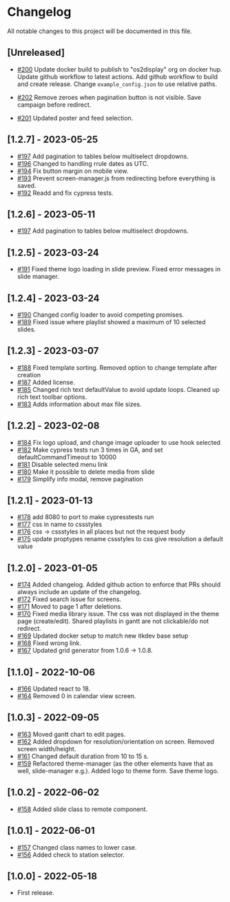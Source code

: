 # Changelog

All notable changes to this project will be documented in this file.

## [Unreleased]
- [#200](https://github.com/os2display/display-admin-client/pull/200)
  Update docker build to publish to "os2display" org on docker hup.
  Update github workflow to latest actions.
  Add github workflow to build and create release.
  Change `example_config.json` to use relative paths.

- [#202](https://github.com/os2display/display-admin-client/pull/202)
  Remove zeroes when pagination button is not visible.
  Save campaign before redirect.
- [#201](https://github.com/os2display/display-admin-client/pull/201)
  Updated poster and feed selection.

## [1.2.7] - 2023-05-25

- [#197](https://github.com/os2display/display-admin-client/pull/197)
  Add pagination to tables below multiselect dropdowns.
- [#196](https://github.com/os2display/display-admin-client/pull/196)
  Changed to handling rrule dates as UTC.
- [#194](https://github.com/os2display/display-admin-client/pull/195)
  Fix button margin on mobile view.
- [#193](https://github.com/os2display/display-admin-client/pull/194)
  Prevent screen-manager.js from redirecting before everything is saved.
- [#192](https://github.com/os2display/display-admin-client/pull/193)
  Readd and fix cypress tests.
## [1.2.6] - 2023-05-11

- [#197](https://github.com/os2display/display-admin-client/pull/197)
Add pagination to tables below multiselect dropdowns.

## [1.2.5] - 2023-03-24

- [#191](https://github.com/os2display/display-admin-client/pull/191)
  Fixed theme logo loading in slide preview.
  Fixed error messages in slide manager.

## [1.2.4] - 2023-03-24

- [#190](https://github.com/os2display/display-admin-client/pull/190)
  Changed config loader to avoid competing promises.
- [#189](https://github.com/os2display/display-admin-client/pull/189)
  Fixed issue where playlist showed a maximum of 10 selected slides.

## [1.2.3] - 2023-03-07

- [#188](https://github.com/os2display/display-admin-client/pull/188)
  Fixed template sorting.
  Removed option to change template after creation
- [#187](https://github.com/os2display/display-admin-client/pull/187)
  Added license.
- [#185](https://github.com/os2display/display-admin-client/pull/185)
  Changed rich text defaultValue to avoid update loops.
  Cleaned up rich text toolbar options.
- [#183](https://github.com/os2display/display-admin-client/pull/183)
  Adds information about max file sizes.

## [1.2.2] - 2023-02-08

- [#184](https://github.com/os2display/display-admin-client/pull/184)
  Fix logo upload, and change image uploader to use hook selected
- [#182](https://github.com/os2display/display-admin-client/pull/182)
  Make cypress tests run 3 times in GA, and set defaultCommandTimeout to 10000
- [#181](https://github.com/os2display/display-admin-client/pull/181)
  Disable selected menu link
- [#180](https://github.com/os2display/display-admin-client/pull/180)
  Make it possible to delete media from slide
- [#179](https://github.com/os2display/display-admin-client/pull/179)
  Simplify info modal, remove pagination

## [1.2.1] - 2023-01-13

- [#178](https://github.com/os2display/display-admin-client/pull/178)
  add 8080 to port to make cypresstests run
- [#177](https://github.com/os2display/display-admin-client/pull/177)
  css in name to cssstyles
- [#176](https://github.com/os2display/display-admin-client/pull/176)
  css -> cssstyles in all places but not the request body
- [#175](https://github.com/os2display/display-admin-client/pull/175)
  update proptypes
  rename cssstyles to css
  give resolution a default value

## [1.2.0] - 2023-01-05

- [#174](https://github.com/os2display/display-admin-client/pull/174)
  Added changelog.
  Added github action to enforce that PRs should always include an update of the changelog.
- [#172](https://github.com/os2display/display-admin-client/pull/172)
  Fixed search issue for screens.
- [#171](https://github.com/os2display/display-admin-client/pull/171)
  Moved to page 1 after deletions.
- [#170](https://github.com/os2display/display-admin-client/pull/170)
  Fixed media library issue.
  The css was not displayed in the theme page (create/edit).
  Shared playlists in gantt are not clickable/do not redirect.
- [#169](https://github.com/os2display/display-admin-client/pull/169)
  Updated docker setup to match new itkdev base setup
- [#168](https://github.com/os2display/display-admin-client/pull/168)
  Fixed wrong link.
- [#167](https://github.com/os2display/display-admin-client/pull/167)
  Updated grid generator from 1.0.6 -> 1.0.8.

## [1.1.0] - 2022-10-06

- [#166](https://github.com/os2display/display-admin-client/pull/166)
  Updated react to 18.
- [#164](https://github.com/os2display/display-admin-client/pull/164)
  Removed 0 in calendar view screen.

## [1.0.3] - 2022-09-05

- [#163](https://github.com/os2display/display-admin-client/pull/163)
  Moved gantt chart to edit pages.
- [#162](https://github.com/os2display/display-admin-client/pull/162)
  Added dropdown for resolution/orientation on screen.
  Removed screen width/height.
- [#161](https://github.com/os2display/display-admin-client/pull/161)
  Changed default duration from 10 to 15 s.
- [#159](https://github.com/os2display/display-admin-client/pull/159)
  Refactored theme-manager (as the other elements have that as well, slide-manager e.g.).
  Added logo to theme form.
  Save theme logo.

## [1.0.2] - 2022-06-02

- [#158](https://github.com/os2display/display-admin-client/pull/158)
  Added slide class to remote component.

## [1.0.1] - 2022-06-01

- [#157](https://github.com/os2display/display-admin-client/pull/157)
  Changed class names to lower case.
- [#156](https://github.com/os2display/display-admin-client/pull/156)
  Added check to station selector.

## [1.0.0] - 2022-05-18

- First release.
